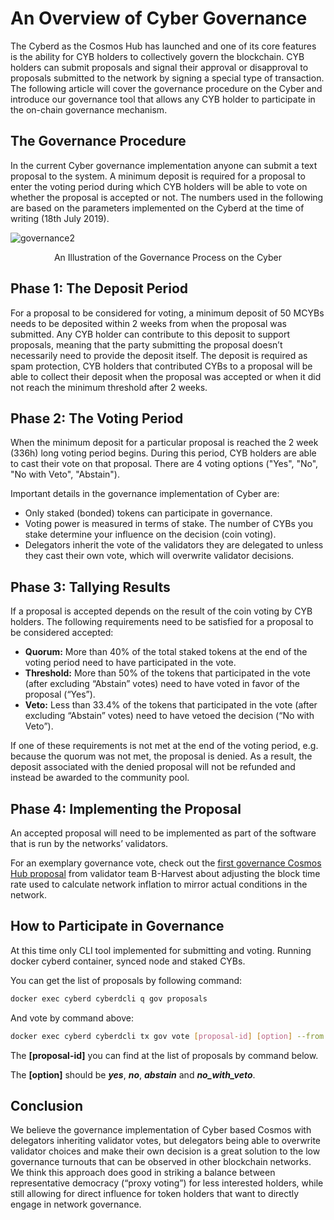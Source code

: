 # An Overview of Cyber Governance

The Cyberd as the Cosmos Hub has launched and one of its core features is the ability for CYB holders to collectively govern the blockchain. CYB holders can submit proposals and signal their approval or disapproval to proposals submitted to the network by signing a special type of transaction. The following article will cover the governance procedure on the Cyber and introduce our governance tool that allows any CYB holder to participate in the on-chain governance mechanism.

## The Governance Procedure

In the current Cyber governance implementation anyone can submit a text proposal to the system. A minimum deposit is required for a proposal to enter the voting period during which CYB holders will be able to vote on whether the proposal is accepted or not. The numbers used in the following are based on the parameters implemented on the Cyberd at the time of writing (18th July 2019).

![governance2](https://ipfs.io/ipfs/QmRR3jeAdW8mpkxFoinrMRzMRmARgmz1hKCtHEvLSTiJ2u)

<p align="center">An Illustration of the Governance Process on the Cyber</p>

## Phase 1: The Deposit Period

For a proposal to be considered for voting, a minimum deposit of 50 MCYBs needs to be deposited within 2 weeks from when the proposal was submitted. Any CYB holder can contribute to this deposit to support proposals, meaning that the party submitting the proposal doesn’t necessarily need to provide the deposit itself. The deposit is required as spam protection, CYB holders that contributed CYBs to a proposal will be able to collect their deposit when the proposal was accepted or when it did not reach the minimum threshold after 2 weeks.

## Phase 2: The Voting Period

When the minimum deposit for a particular proposal is reached the 2 week (336h) long voting period begins. During this period, CYB holders are able to cast their vote on that proposal. There are 4 voting options ("Yes", "No", "No with Veto", "Abstain").

Important details in the governance implementation of Cyber are:

- Only staked (bonded) tokens can participate in governance.
- Voting power is measured in terms of stake. The number of CYBs you stake determine your influence on the decision (coin voting).
- Delegators inherit the vote of the validators they are delegated to unless they cast their own vote, which will overwrite validator decisions.

## Phase 3: Tallying Results
If a proposal is accepted depends on the result of the coin voting by CYB holders. The following requirements need to be satisfied for a proposal to be considered accepted:

- **Quorum:** More than 40% of the total staked tokens at the end of the voting period need to have participated in the vote.
- **Threshold:** More than 50% of the tokens that participated in the vote (after excluding “Abstain” votes) need to have voted in favor of the proposal (“Yes”).
- **Veto:** Less than 33.4% of the tokens that participated in the vote (after excluding “Abstain” votes) need to have vetoed the decision (“No with Veto”).

If one of these requirements is not met at the end of the voting period, e.g. because the quorum was not met, the proposal is denied. As a result, the deposit associated with the denied proposal will not be refunded and instead be awarded to the community pool.

## Phase 4: Implementing the Proposal

An accepted proposal will need to be implemented as part of the software that is run by the networks’ validators.

For an exemplary governance vote, check out the [first governance Cosmos Hub proposal](https://hubble.figment.network/cosmos/chains/cosmoshub-1/governance/proposals/1) from validator team B-Harvest about adjusting the block time rate used to calculate network inflation to mirror actual conditions in the network.

## How to Participate in Governance

At this time only CLI tool implemented for submitting and voting. Running docker cyberd container, synced node and staked CYBs.

You can get the list of proposals by following command:

```bash
docker exec cyberd cyberdcli q gov proposals
```

And vote by command above:

```bash
docker exec cyberd cyberdcli tx gov vote [proposal-id] [option] --from [keyname] --chain-id [chain id]
```

The **[proposal-id]** you can find at the list of proposals by command below.

The **[option]** should be ***yes***, ***no***, ***abstain*** and ***no_with_veto***.

## Conclusion

We believe the governance implementation of Cyber based Cosmos with delegators inheriting validator votes, but delegators being able to overwrite validator choices and make their own decision is a great solution to the low governance turnouts that can be observed in other blockchain networks. We think this approach does good in striking a balance between representative democracy (“proxy voting”) for less interested holders, while still allowing for direct influence for token holders that want to directly engage in network governance.
